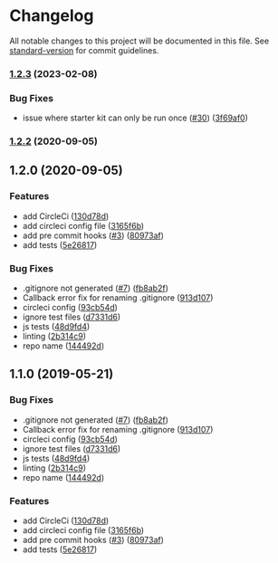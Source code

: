 # Changelog

All notable changes to this project will be documented in this file. See [standard-version](https://github.com/conventional-changelog/standard-version) for commit guidelines.


### [1.2.3](https://github.com/postlight/nodejs-typescript-kit/compare/v1.2.2...v1.2.3) (2023-02-08)

### Bug Fixes

* issue where starter kit can only be run once ([#30](https://github.com/postlight/nodejs-typescript-kit/issues/30)) ([3f69af0](https://github.com/postlight/nodejs-typescript-kit/commit/3f69af07a1f106a208bcd74625ff760407169da2))

### [1.2.2](https://github.com/postlight/nodejs-typescript-kit/compare/v1.2.0...v1.2.2) (2020-09-05)

## 1.2.0 (2020-09-05)


### Features

* add CircleCi ([130d78d](https://github.com/postlight/nodejs-typescript-kit/commit/130d78dd72e33de6483cf3f2f8789184c13487d8))
* add circleci config file ([3165f6b](https://github.com/postlight/nodejs-typescript-kit/commit/3165f6b5aa40ea4728f869c717cf7fb071bdc10b))
* add pre commit hooks ([#3](https://github.com/postlight/nodejs-typescript-kit/issues/3)) ([80973af](https://github.com/postlight/nodejs-typescript-kit/commit/80973af7d49cc8dde18e4a93b37b615d4798d4b6))
* add tests ([5e26817](https://github.com/postlight/nodejs-typescript-kit/commit/5e2681791599f780705ab818fa3792f94871c698))


### Bug Fixes

* .gitignore not generated ([#7](https://github.com/postlight/nodejs-typescript-kit/issues/7)) ([fb8ab2f](https://github.com/postlight/nodejs-typescript-kit/commit/fb8ab2fb594095b82a9030244ad1bf294ae783a8))
* Callback error fix for renaming .gitignore ([913d107](https://github.com/postlight/nodejs-typescript-kit/commit/913d107d2084cca20a0cd663a47c806eaf61af52))
* circleci config ([93cb54d](https://github.com/postlight/nodejs-typescript-kit/commit/93cb54d8fe99982b9741ad51721e512cfe7fe687))
* ignore test files ([d7331d6](https://github.com/postlight/nodejs-typescript-kit/commit/d7331d68d0f89eed9e4683c9806fd7500e0cacb1))
* js tests ([48d9fd4](https://github.com/postlight/nodejs-typescript-kit/commit/48d9fd4fe090891b38d04b6dcb926a2df0871829))
* linting ([2b314c9](https://github.com/postlight/nodejs-typescript-kit/commit/2b314c9fb73505d13483ac7c4404dfaa28742809))
* repo name ([144492d](https://github.com/postlight/nodejs-typescript-kit/commit/144492da4f3e20b14bdfee4775c7e27bb1772ab7))

## 1.1.0 (2019-05-21)


### Bug Fixes

* .gitignore not generated ([#7](https://github.com/postlight/nodejs-typescript-kit/issues/7)) ([fb8ab2f](https://github.com/postlight/nodejs-typescript-kit/commit/fb8ab2f))
* Callback error fix for renaming .gitignore ([913d107](https://github.com/postlight/nodejs-typescript-kit/commit/913d107))
* circleci config ([93cb54d](https://github.com/postlight/nodejs-typescript-kit/commit/93cb54d))
* ignore test files ([d7331d6](https://github.com/postlight/nodejs-typescript-kit/commit/d7331d6))
* js tests ([48d9fd4](https://github.com/postlight/nodejs-typescript-kit/commit/48d9fd4))
* linting ([2b314c9](https://github.com/postlight/nodejs-typescript-kit/commit/2b314c9))
* repo name ([144492d](https://github.com/postlight/nodejs-typescript-kit/commit/144492d))


### Features

* add CircleCi ([130d78d](https://github.com/postlight/nodejs-typescript-kit/commit/130d78d))
* add circleci config file ([3165f6b](https://github.com/postlight/nodejs-typescript-kit/commit/3165f6b))
* add pre commit hooks ([#3](https://github.com/postlight/nodejs-typescript-kit/issues/3)) ([80973af](https://github.com/postlight/nodejs-typescript-kit/commit/80973af))
* add tests ([5e26817](https://github.com/postlight/nodejs-typescript-kit/commit/5e26817))
